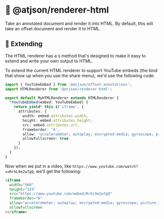 # 🧭 @atjson/renderer-html

Take an annotated document and render it into HTML. By default, this will take an offset document and render it to HTML.

## 🎈 Extending

The HTML renderer has a `$` method that's designed to make it easy to extend and write your own output to HTML.

To extend the current HTML renderer to support YouTube embeds (the kind that show up when you use the share menu), we'd use the following code:

```ts
import { YouTubeEmbed } from '@atjson/offset-annotations';
import HTMLRenderer from '@atjson/renderer-html';

export default MyHTMLRenderer extends HTMLRenderer {
  *YoutubeEmbed(embed: YouTubeEmbed) {
    return yield* this.$('iframe', {
      attributes: {
        width: embed.attributes.width,
        height: embed.attributes.height,
        src: embed.attributes.url,
        frameborder: '0',
        allow: 'accelerometer; autoplay; encrypted-media; gyroscope; picture-in-picture',
        allowfullscreen: true
      }
    });
  }
}
```

Now when we put in a video, like `https://www.youtube.com/watch?v=RrkL9e2w7gQ`, we'll get the following:

```html
<iframe
  width="560"
  height="315"
  src="https://www.youtube.com/embed/RrkL9e2w7gQ"
  frameborder="0"
  allow="accelerometer; autoplay; encrypted-media; gyroscope; picture-in-picture"
  allowfullscreen
></iframe>
```
